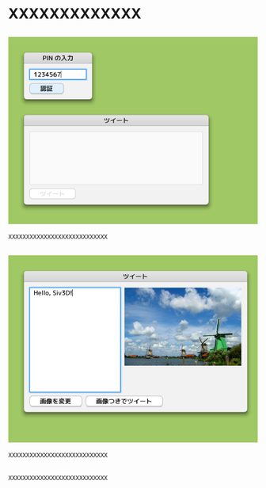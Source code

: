 ﻿# XXXXXXXXXXXXX

## 
![XXXXXXXXXXXX](resource/TwitterClient/TwitterClient1.png "XXXXXXXXXX") 
```cpp
XXXXXXXXXXXXXXXXXXXXXXXXXXXX
```

## 
![XXXXXXXXXXXX](resource/TwitterClient/TwitterClient2.png "XXXXXXXXXX") 
```cpp
XXXXXXXXXXXXXXXXXXXXXXXXXXXX
```

## 

```cpp
XXXXXXXXXXXXXXXXXXXXXXXXXXXX
```

